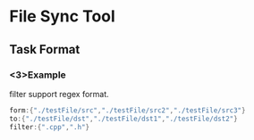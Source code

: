 # File Sync Tool

## Task Format

### <3>Example

filter support regex format.

```c++
form:{"./testFile/src","./testFile/src2","./testFile/src3"}
to:{"./testFile/dst","./testFile/dst1","./testFile/dst2"}
filter:{".cpp",".h"}
```

